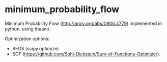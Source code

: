 minimum_probability_flow
========================

Minimum Probability Flow (http://arxiv.org/abs/0906.4779) implemented in python, using theano.

Optimization options:
- BFGS 		(scipy.optimize)
- SOF			(https://github.com/Sohl-Dickstein/Sum-of-Functions-Optimizer).

